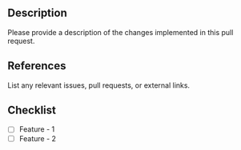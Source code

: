 ## Description

Please provide a description of the changes implemented in this pull request.

## References

List any relevant issues, pull requests, or external links.

## Checklist

- [ ] Feature - 1
- [ ] Feature - 2
